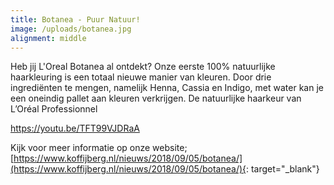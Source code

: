 ```yaml
---
title: Botanea - Puur Natuur!
image: /uploads/botanea.jpg
alignment: middle
---
```


Heb jij L'Oreal Botanea al ontdekt? Onze eerste 100% natuurlijke haarkleuring is een totaal nieuwe manier van kleuren. Door drie ingredi&euml;nten te mengen, namelijk Henna, Cassia en Indigo, met water kan je een oneindig pallet aan kleuren verkrijgen. De natuurlijke haarkeur van L’Or&eacute;al Professionnel

https://youtu.be/TFT99VJDRaA

Kijk voor meer informatie op onze website; [https://www.koffijberg.nl/nieuws/2018/09/05/botanea/](https://www.koffijberg.nl/nieuws/2018/09/05/botanea/){: target="_blank"}